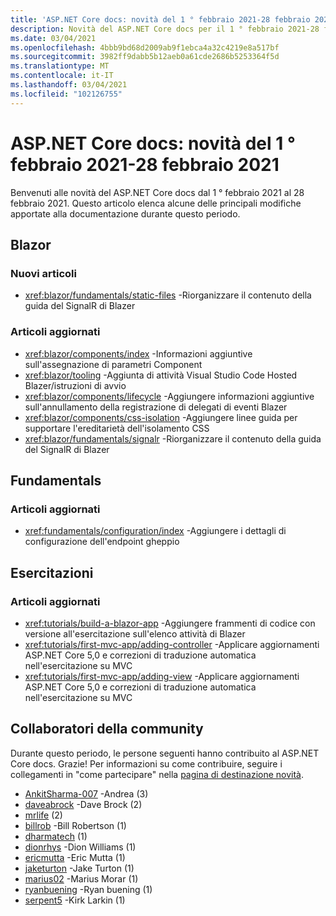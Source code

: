 ```yaml
---
title: 'ASP.NET Core docs: novità del 1 ° febbraio 2021-28 febbraio 2021'
description: Novità del ASP.NET Core docs per il 1 ° febbraio 2021-28 febbraio 2021.
ms.date: 03/04/2021
ms.openlocfilehash: 4bbb9bd68d2009ab9f1ebca4a32c4219e8a517bf
ms.sourcegitcommit: 3982ff9dabb5b12aeb0a61cde2686b5253364f5d
ms.translationtype: MT
ms.contentlocale: it-IT
ms.lasthandoff: 03/04/2021
ms.locfileid: "102126755"
---
```

# <a name="aspnet-core-docs-whats-new-for-february-1-2021---february-28-2021"></a>ASP.NET Core docs: novità del 1 ° febbraio 2021-28 febbraio 2021

Benvenuti alle novità del ASP.NET Core docs dal 1 ° febbraio 2021 al 28 febbraio 2021. Questo articolo elenca alcune delle principali modifiche apportate alla documentazione durante questo periodo.

## <a name="blazor"></a>Blazor

### <a name="new-articles"></a>Nuovi articoli

- <xref:blazor/fundamentals/static-files> -Riorganizzare il contenuto della guida del SignalR di Blazer

### <a name="updated-articles"></a>Articoli aggiornati

- <xref:blazor/components/index> -Informazioni aggiuntive sull'assegnazione di parametri Component
- <xref:blazor/tooling> -Aggiunta di attività Visual Studio Code Hosted Blazer/istruzioni di avvio
- <xref:blazor/components/lifecycle> -Aggiungere informazioni aggiuntive sull'annullamento della registrazione di delegati di eventi Blazer
- <xref:blazor/components/css-isolation> -Aggiungere linee guida per supportare l'ereditarietà dell'isolamento CSS
- <xref:blazor/fundamentals/signalr> -Riorganizzare il contenuto della guida del SignalR di Blazer

## <a name="fundamentals"></a>Fundamentals

### <a name="updated-articles"></a>Articoli aggiornati

- <xref:fundamentals/configuration/index> -Aggiungere i dettagli di configurazione dell'endpoint gheppio

## <a name="tutorials"></a>Esercitazioni

### <a name="updated-articles"></a>Articoli aggiornati

- <xref:tutorials/build-a-blazor-app> -Aggiungere frammenti di codice con versione all'esercitazione sull'elenco attività di Blazer
- <xref:tutorials/first-mvc-app/adding-controller> -Applicare aggiornamenti ASP.NET Core 5,0 e correzioni di traduzione automatica nell'esercitazione su MVC
- <xref:tutorials/first-mvc-app/adding-view> -Applicare aggiornamenti ASP.NET Core 5,0 e correzioni di traduzione automatica nell'esercitazione su MVC

## <a name="community-contributors"></a>Collaboratori della community

Durante questo periodo, le persone seguenti hanno contribuito al ASP.NET Core docs. Grazie! Per informazioni su come contribuire, seguire i collegamenti in "come partecipare" nella [pagina di destinazione novità](index.yml).

- [AnkitSharma-007](https://github.com/AnkitSharma-007) -Andrea (3)
- [daveabrock](https://github.com/daveabrock) -Dave Brock (2)
- [mrlife](https://github.com/mrlife) (2)
- [billrob](https://github.com/billrob) -Bill Robertson (1)
- [dharmatech](https://github.com/dharmatech) (1)
- [dionrhys](https://github.com/dionrhys) -Dion Williams (1)
- [ericmutta](https://github.com/ericmutta) -Eric Mutta (1)
- [jaketurton](https://github.com/jaketurton) -Jake Turton (1)
- [marius02](https://github.com/marius02) -Marius Morar (1)
- [ryanbuening](https://github.com/ryanbuening) -Ryan buening (1)
- [serpent5](https://github.com/serpent5) -Kirk Larkin (1)
